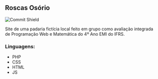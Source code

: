 ## Roscas Osório

![Commit Shield](https://img.shields.io/github/last-commit/aaneleh/roscas-osorio)

Site de uma padaria fictícia local feito em grupo como avaliação integrada de Programação Web e Matemática do 4º Ano EMI do IFRS.  

### Linguagens: 
- PHP
- CSS
- HTML
- JS
